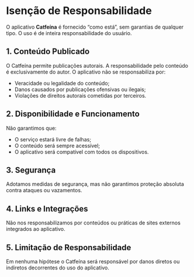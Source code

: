 # Isenção de Responsabilidade

O aplicativo **Catfeína** é fornecido “como está”, sem garantias de qualquer tipo. O uso é de inteira responsabilidade do usuário.

## 1. Conteúdo Publicado

O Catfeína permite publicações autorais. A responsabilidade pelo conteúdo é exclusivamente do autor. O aplicativo não se responsabiliza por:

- Veracidade ou legalidade do conteúdo;
- Danos causados por publicações ofensivas ou ilegais;
- Violações de direitos autorais cometidas por terceiros.

## 2. Disponibilidade e Funcionamento

Não garantimos que:

- O serviço estará livre de falhas;
- O conteúdo será sempre acessível;
- O aplicativo será compatível com todos os dispositivos.

## 3. Segurança

Adotamos medidas de segurança, mas não garantimos proteção absoluta contra ataques ou vazamentos.

## 4. Links e Integrações

Não nos responsabilizamos por conteúdos ou práticas de sites externos integrados ao aplicativo.

## 5. Limitação de Responsabilidade

Em nenhuma hipótese o Catfeína será responsável por danos diretos ou indiretos decorrentes do uso do aplicativo.
